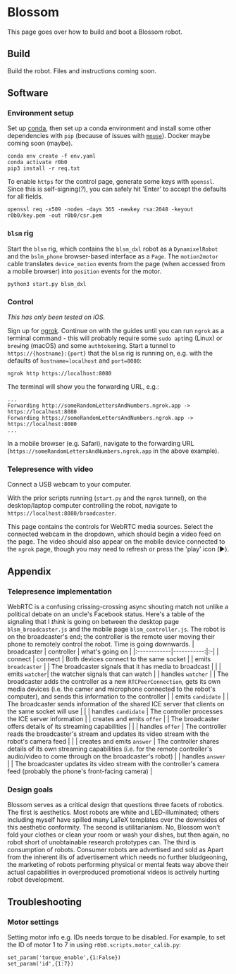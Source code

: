 # Blossom

This page goes over how to build and boot a Blossom robot.

## Build

Build the robot.
Files and instructions coming soon.

## Software

### Environment setup
Set up [conda](https://conda.io), then set up a conda environment and install some other dependencies with `pip` (because of issues with [`mouse`](https://github.com/boppreh/mouse/issues/75)). Docker maybe coming soon (maybe).
```
conda env create -f env.yaml
conda activate r0b0
pip3 install -r req.txt 
```

To enable `https` for the control page, generate some keys with `openssl`.
Since this is self-signing(*?*), you can safely hit 'Enter' to accept the defaults for all fields.
```
openssl req -x509 -nodes -days 365 -newkey rsa:2048 -keyout r0b0/key.pem -out r0b0/csr.pem
```

### `blsm` rig
Start the `blsm` rig, which contains the `blsm_dxl` robot as a `DynamixelRobot` and the `bslm_phone` browser-based interface as a `Page`. The `motion2motor` cable translates `device_motion` events from the page (when accessed from a mobile browser) into `position` events for the motor.
```
python3 start.py blsm_dxl
```

### Control

*This has only been tested on iOS.*

Sign up for [ngrok](https://ngrok.com).
Continue on with the guides until you can run `ngrok` as a terminal command - this will probably require some `sudo apt`ing (Linux) or `brew`ing (macOS) and some `authtoken`ing.
Start a tunnel to `https://{hostname}:{port}` that the `blsm` rig is running on, e.g. with the defaults of `hostname=localhost` and `port=8080`:
```
ngrok http https://localhost:8080
```

The terminal will show you the forwarding URL, e.g.:
```
...
Forwarding http://someRandomLettersAndNumbers.ngrok.app -> https://localhost:8080
Forwarding https://someRandomLettersAndNumbers.ngrok.app -> https://localhost:8080
...
```

In a mobile browser (e.g. Safari), navigate to the forwarding URL (`https://someRandomLettersAndNumbers.ngrok.app` in the above example). 

### Telepresence with video

Connect a USB webcam to your computer.

With the prior scripts running (`start.py` and the `ngrok` tunnel), on the desktop/laptop computer controlling the robot, navigate to `https://localhost:8080/broadcaster`.

This page contains the controls for WebRTC media sources.
Select the connected webcam in the dropdown, which should begin a video feed on the page.
The video should also appear on the mobile device connected to the `ngrok` page, though you may need to refresh or press the 'play' icon (▶️).

## Appendix

### Telepresence implementation
WebRTC is a confusing crissing-crossing async shouting match not unlike a political debate on an uncle's Facebook status.
Here's a table of the signaling that I *think* is going on between the desktop page `blsm_broadcaster.js` and the mobile page `blsm_controller.js`.
The robot is on the broadcaster's end; the controller is the remote user moving their phone to remotely control the robot.
Time is going downwards.
| broadcaster | controller | what's going on |
|:------------|-----------:|:-|
| connect | connect | Both devices connect to the same socket |
| emits `broadcaster` | | The broadcaster signals that it has media to broadcast |
| | emits `watcher`| the watcher signals that can watch |
| handles `watcher` | | The broadcaster adds the controller as a new `RTCPeerConnection`, gets its own media devices (i.e. the camer and microphone connected to the robot's computer), and sends this information to the controller |
| emits `candidate` | | The broadcaster sends information of the shared ICE server that clients on the same socket will use |
| | handles `candidate` | The controller processes the ICE server information |
| creates and emits `offer` | | The broadcaster offers details of its streaming capabilities |
| | handles `offer` | The controller reads the broadcaster's stream and updates its video stream with the robot's camera feed | 
| | creates and emits `answer` | The controller shares details of its own streaming capabilities (i.e. for the remote controller's audio/video to come through on the broadcaster's robot) |
| handles `answer` | | The broadcaster updates its video stream with the controller's camera feed (probably the phone's front-facing camera) |


### Design goals
Blossom serves as a critical design that questions three facets of robotics.
The first is aesthetics.
Most robots are white and LED-illuminated; others including myself have spilled many LaTeX templates over the downsides of this aesthetic conformity.
The second is utilitarianism.
No, Blossom won't fold your clothes or clean your room or wash your dishes, but then again, no robot short of unobtainable research prototypes can.
The third is consumption of robots.
Consumer robots are advertised and sold as 
Apart from the inherent ills of advertisement which needs no further bludgeoning, the marketing of robots performing physical or mental feats way above their actual capabilities in overproduced promotional videos is actively hurting robot development.

## Troubleshooting

### Motor settings
Setting motor info e.g. IDs needs torque to be disabled.
For example, to set the ID of motor 1 to 7 in using `r0b0.scripts.motor_calib.py`:
```
set_param('torque_enable',{1:False})
set_param('id',{1:7})
```